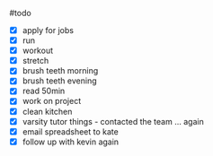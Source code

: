 #todo 


- [x] apply for jobs
- [x] run
- [x] workout
- [x] stretch
- [x] brush teeth morning
- [x] brush teeth evening
- [x] read 50min
- [x] work on project
- [x] clean kitchen
- [x] varsity tutor things - contacted the team ... again
- [x] email spreadsheet to kate 
- [x] follow up with kevin again